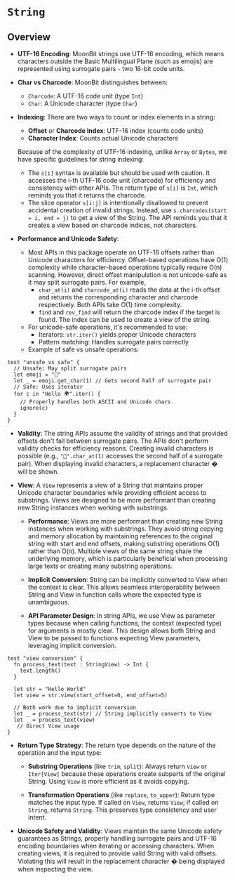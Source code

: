 # `String`

## Overview

* **UTF-16 Encoding**: MoonBit strings use UTF-16 encoding, which means
  characters outside the Basic Multilingual Plane (such as emojis) are
  represented using surrogate pairs - two 16-bit code units.

* **Char vs Charcode**: MoonBit distinguishes between:
  - `Charcode`: A UTF-16 code unit (type `Int`)
  - `Char`: A Unicode character (type `Char`)

* **Indexing**: There are two ways to count or index elements in a string:
  - **Offset** or **Charcode Index**: UTF-16 index (counts code units)
  - **Character Index**: Counts actual Unicode characters

  Because of the complexity of UTF-16 indexing, unlike `Array` or `Bytes`, we
  have specific guidelines for string indexing:
  - The `s[i]` syntax is available but should be used with caution. It accesses
    the i-th UTF-16 code unit (charcode) for efficiency and consistency with
    other APIs. The return type of `s[i]` is `Int`, which reminds you that it
    returns the charcode.
  - The slice operator `s[i:j]` is intentionally disallowed to prevent
    accidental creation of invalid strings. Instead, use `s.charcodes(start = i,
    end = j)` to get a view of the String. The API reminds you that it creates
    a view based on charcode indices, not characters.

* **Performance and Unicode Safety**:
  - Most APIs in this package operate on UTF-16 offsets rather than Unicode
    characters for efficiency. Offset-based operations have O(1) complexity
    while character-based operations typically require O(n) scanning. However,
    direct offset manipulation is not unicode-safe as it may split surrogate
    pairs. For example,
    * `char_at(i)` and `charcode_at(i)` reads the data at the i-th offset and
      returns the corresponding character and charcode respectively. Both APIs
      take O(1) time complexity.
    * `find` and `rev_find` will return the charcode index if the target is
      found. The index can be used to create a view of the string.
  - For unicode-safe operations, it's recommended to use:
    - Iterators: `str.iter()` yields proper Unicode characters
    - Pattern matching: Handles surrogate pairs correctly
  - Example of safe vs unsafe operations:
```moonbit
test "unsafe vs safe" {
  // Unsafe: May split surrogate pairs
  let emoji = "🎉"
  let _ = emoji.get_char(1) // Gets second half of surrogate pair
  // Safe: Uses iterator
  for c in "Hello 🌍".iter() {
    // Properly handles both ASCII and Unicode chars
    ignore(c)
  }
}
```

* **Validity**: The string APIs assume the validity of strings and that provided
  offsets don't fall between surrogate pairs. The APIs don't perform validity
  checks for efficiency reasons. Creating invalid characters is possible (e.g.,
  `"🍎".char_at(1)` accesses the second half of a surrogate pair). When
  displaying invalid characters, a replacement character � will be shown.

* **View**: A `View` represents a view of a String that maintains proper Unicode
  character boundaries while providing efficient access to substrings. Views are
  designed to be more performant than creating new String instances when working
  with substrings.

  - **Performance**: Views are more performant than creating new String instances
    when working with substrings. They avoid string copying and memory allocation
    by maintaining references to the original string with start and end offsets,
    making substring operations O(1) rather than O(n). Multiple views of the same
    string share the underlying memory, which is particularly beneficial when
    processing large texts or creating many substring operations.

  - **Implicit Conversion**: String can be implicitly converted to View when
    the context is clear. This allows seamless interoperability between String
    and View in function calls where the expected type is unambiguous.

  - **API Parameter Design**: In string APIs, we use View as parameter types
    because when calling functions, the context (expected type) for arguments
    is mostly clear. This design allows both String and View to be passed to
    functions expecting View parameters, leveraging implicit conversion.

```moonbit
test "view conversion" {
  fn process_text(text : StringView) -> Int {
    text.length()
  }

  let str = "Hello World"
  let view = str.view(start_offset=0, end_offset=5)

  // Both work due to implicit conversion
  let _ = process_text(str) // String implicitly converts to View
  let _ = process_text(view)
   // Direct View usage
}
```

  - **Return Type Strategy**: The return type depends on the nature of the
    operation and the input type:

    * **Substring Operations** (like `trim`, `split`): Always return `View` or
      `Iter[View]` because these operations create subparts of the original
      String. Using `View` is more efficient as it avoids copying.

    * **Transformation Operations** (like `replace`, `to_upper`): Return type
      matches the input type. If called on `View`, returns `View`; if called on
      `String`, returns `String`. This preserves type consistency and user
      intent.

  - **Unicode Safety and Validity**: Views maintain the same Unicode safety
    guarantees as Strings, properly handling surrogate pairs and UTF-16 encoding
    boundaries when iterating or accessing characters. When creating views, it
    is required to provide valid String with valid offsets. Violating this will
    result in the replacement character � being displayed when inspecting the
    view.
